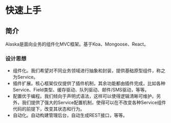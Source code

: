 # 快速上手

## 简介

Alaska是面向业务的组件化MVC框架。基于Koa、Mongoose、React。


### 设计思想

* 组件化。我们希望对不同业务领域进行抽象和封装，提供基础原型组件，称之为Service。
* 插件扩展。核心框架仅仅提供了插件机制，其余功能都由插件完成，比如各种Service、Field类型、缓存驱动、队列驱动、邮件/SMS驱动，等等。
* 配置优于编程。我们倾向于声明式语法，这样可以使得逻辑清晰可维护。另外，我们提供了强大的Service配置机制，使得可以在不改变各种Service组件代码的前提下，改变其状态和行为。
* 自动化。自动构建管理后台，自动生成REST接口，等等。